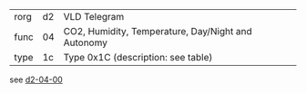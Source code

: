 
|    |   |   |
| -- | - | - |
| rorg | d2 | VLD Telegram |
| func | 04 | CO2, Humidity, Temperature, Day/Night and Autonomy |
| type | 1c | Type 0x1C (description: see table) |

see [d2-04-00](d2-04-00.md)
  